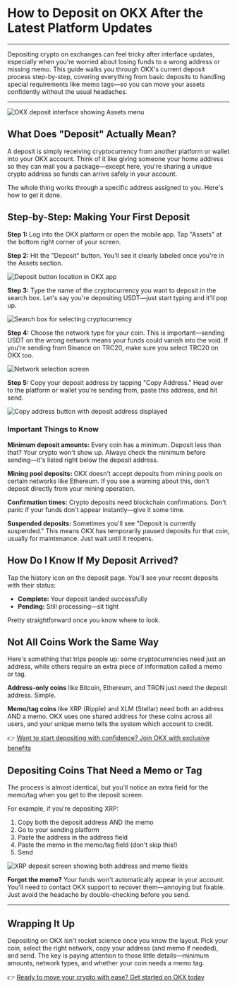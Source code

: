 # How to Deposit on OKX After the Latest Platform Updates

---

Depositing crypto on exchanges can feel tricky after interface updates, especially when you're worried about losing funds to a wrong address or missing memo. This guide walks you through OKX's current deposit process step-by-step, covering everything from basic deposits to handling special requirements like memo tags—so you can move your assets confidently without the usual headaches.

---

![OKX deposit interface showing Assets menu](image/45564029231674.webp)

## What Does "Deposit" Actually Mean?

A deposit is simply receiving cryptocurrency from another platform or wallet into your OKX account. Think of it like giving someone your home address so they can mail you a package—except here, you're sharing a unique crypto address so funds can arrive safely in your account.

The whole thing works through a specific address assigned to you. Here's how to get it done.

## Step-by-Step: Making Your First Deposit

**Step 1:** Log into the OKX platform or open the mobile app. Tap "Assets" at the bottom right corner of your screen.

**Step 2:** Hit the "Deposit" button. You'll see it clearly labeled once you're in the Assets section.

![Deposit button location in OKX app](image/468889125777724.webp)

**Step 3:** Type the name of the cryptocurrency you want to deposit in the search box. Let's say you're depositing USDT—just start typing and it'll pop up.

![Search box for selecting cryptocurrency](image/16800304008670.webp)

**Step 4:** Choose the network type for your coin. This is important—sending USDT on the wrong network means your funds could vanish into the void. If you're sending from Binance on TRC20, make sure you select TRC20 on OKX too.

![Network selection screen](image/5641018942417564.webp)

**Step 5:** Copy your deposit address by tapping "Copy Address." Head over to the platform or wallet you're sending from, paste this address, and hit send.

![Copy address button with deposit address displayed](image/656842773.webp)

### Important Things to Know

**Minimum deposit amounts:** Every coin has a minimum. Deposit less than that? Your crypto won't show up. Always check the minimum before sending—it's listed right below the deposit address.

**Mining pool deposits:** OKX doesn't accept deposits from mining pools on certain networks like Ethereum. If you see a warning about this, don't deposit directly from your mining operation.

**Confirmation times:** Crypto deposits need blockchain confirmations. Don't panic if your funds don't appear instantly—give it some time.

**Suspended deposits:** Sometimes you'll see "Deposit is currently suspended." This means OKX has temporarily paused deposits for that coin, usually for maintenance. Just wait until it reopens.

## How Do I Know If My Deposit Arrived?

Tap the history icon on the deposit page. You'll see your recent deposits with their status:

- **Complete:** Your deposit landed successfully
- **Pending:** Still processing—sit tight

Pretty straightforward once you know where to look.

## Not All Coins Work the Same Way

Here's something that trips people up: some cryptocurrencies need just an address, while others require an extra piece of information called a memo or tag.

**Address-only coins** like Bitcoin, Ethereum, and TRON just need the deposit address. Simple.

**Memo/tag coins** like XRP (Ripple) and XLM (Stellar) need both an address AND a memo. OKX uses one shared address for these coins across all users, and your unique memo tells the system which account to credit.

👉 [Want to start depositing with confidence? Join OKX with exclusive benefits](https://www.okx.com/join/47044926)

## Depositing Coins That Need a Memo or Tag

The process is almost identical, but you'll notice an extra field for the memo/tag when you get to the deposit screen.

For example, if you're depositing XRP:

1. Copy both the deposit address AND the memo
2. Go to your sending platform
3. Paste the address in the address field
4. Paste the memo in the memo/tag field (don't skip this!)
5. Send

![XRP deposit screen showing both address and memo fields](image/3312797446.webp)

**Forgot the memo?** Your funds won't automatically appear in your account. You'll need to contact OKX support to recover them—annoying but fixable. Just avoid the headache by double-checking before you send.

---

## Wrapping It Up

Depositing on OKX isn't rocket science once you know the layout. Pick your coin, select the right network, copy your address (and memo if needed), and send. The key is paying attention to those little details—minimum amounts, network types, and whether your coin needs a memo tag.

👉 [Ready to move your crypto with ease? Get started on OKX today](https://www.okx.com/join/47044926)
